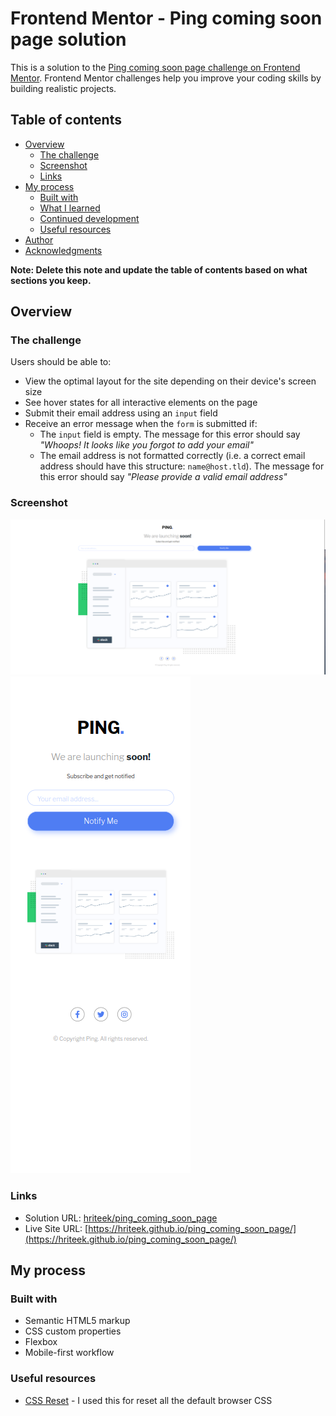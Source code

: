 # Frontend Mentor - Ping coming soon page solution

This is a solution to the [Ping coming soon page challenge on Frontend Mentor](https://www.frontendmentor.io/challenges/ping-single-column-coming-soon-page-5cadd051fec04111f7b848da). Frontend Mentor challenges help you improve your coding skills by building realistic projects.

## Table of contents

- [Overview](#overview)
  - [The challenge](#the-challenge)
  - [Screenshot](#screenshot)
  - [Links](#links)
- [My process](#my-process)
  - [Built with](#built-with)
  - [What I learned](#what-i-learned)
  - [Continued development](#continued-development)
  - [Useful resources](#useful-resources)
- [Author](#author)
- [Acknowledgments](#acknowledgments)

**Note: Delete this note and update the table of contents based on what sections you keep.**

## Overview

### The challenge

Users should be able to:

- View the optimal layout for the site depending on their device's screen size
- See hover states for all interactive elements on the page
- Submit their email address using an `input` field
- Receive an error message when the `form` is submitted if:
  - The `input` field is empty. The message for this error should say _"Whoops! It looks like you forgot to add your email"_
  - The email address is not formatted correctly (i.e. a correct email address should have this structure: `name@host.tld`). The message for this error should say _"Please provide a valid email address"_

### Screenshot

![](./images/desktop.png)
![](./images/mobile.png)

### Links

- Solution URL: [hriteek/ping_coming_soon_page](https://github.com/hriteek/ping_coming_soon_page)
- Live Site URL: [https://hriteek.github.io/ping_coming_soon_page/](https://hriteek.github.io/ping_coming_soon_page/)

## My process

### Built with

- Semantic HTML5 markup
- CSS custom properties
- Flexbox
- Mobile-first workflow

### Useful resources

- [CSS Reset](https://piccalil.li/blog/a-modern-css-reset/) - I used this for reset all the default browser CSS
